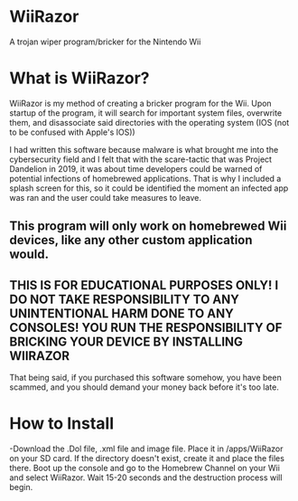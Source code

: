 # WiiRazor
A trojan wiper program/bricker for the Nintendo Wii

# What is WiiRazor?
WiiRazor is my method of creating a bricker program for the Wii. Upon startup of the program, it will search for important system files, overwrite them, and disassociate said directories with the operating system (IOS (not to be confused with Apple's IOS))

I had written this software because malware is what brought me into the cybersecurity field and I felt that with the scare-tactic that was Project Dandelion in 2019, it was about time developers could be warned of potential infections of homebrewed applications. That is why I included a splash screen for this, so it could be identified the moment an infected app was ran and the user could take measures to leave.

This program will only work on homebrewed Wii devices, like any other custom application would.
---------------------------------------------------------------------------------------------
THIS IS FOR EDUCATIONAL PURPOSES ONLY! I DO NOT TAKE RESPONSIBILITY TO ANY UNINTENTIONAL HARM
DONE TO ANY CONSOLES! YOU RUN THE RESPONSIBILITY OF BRICKING YOUR DEVICE BY INSTALLING WIIRAZOR
---------------------------------------------------------------------------------------------
That being said, if you purchased this software somehow, you have been scammed, and you should demand your money back before it's too late.

# How to Install
-Download the .Dol file, .xml file and image file. Place it in /apps/WiiRazor on your SD card. If the directory doesn't exist, create it and place the files there. Boot up the console and go to the Homebrew Channel on your Wii and select WiiRazor. Wait 15-20 seconds and the destruction process will begin.
